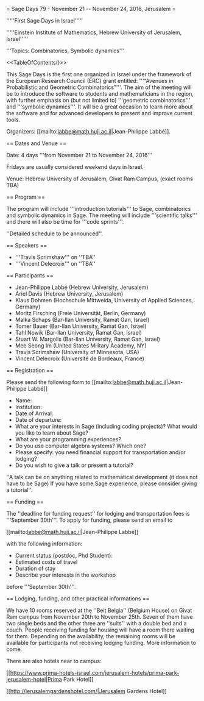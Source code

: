 = Sage Days 79 - November 21 -- November 24, 2016, Jerusalem =

'''''First Sage Days in Israel'''''

'''''Einstein Institute of Mathematics, Hebrew University of Jerusalem, Israel'''''

'''Topics: Combinatorics, Symbolic dynamics'''

<<TableOfContents()>>

This Sage Days is the first one organized in Israel under the framework of the European Research Council (ERC) grant entitled: '''“Avenues in Probabilistic and Geometric Combinatorics”'''. The aim of the meeting will be to introduce the software to students and mathematicians in the region, with further emphasis on (but not limited to) '''geometric combinatorics''' and '''symbolic dynamics'''. It will be a great occasion to learn more about the software and for advanced developers to present and improve current tools.

Organizers: [[mailto:labbe@math.huji.ac.il|Jean-Philippe Labbé]]. 

== Dates and Venue ==

Date: 4 days '''from November 21 to November 24, 2016'''

Fridays are usually considered weekend days in Israel.

Venue: Hebrew University of Jerusalem, Givat Ram Campus, (exact rooms TBA)

== Program ==

The program will include '''introduction tutorials''' to Sage, combinatorics and symbolic dynamics in Sage. The meeting will include '''scientific talks''' and there will also be time for '''code sprints'''.

''Detailed schedule to be announced''. 

== Speakers ==

 * '''Travis Scrimshaw''' on ''TBA''
 * '''Vincent Delecroix''' on ''TBA''

== Participants ==

 * Jean-Philippe Labbé (Hebrew University, Jerusalem)
 * Ariel Davis (Hebrew University, Jerusalem)
 * Klaus Dohmen (Hochschule Mittweida, University of Applied Sciences, Germany)
 * Moritz Firsching (Freie Universität, Berlin, Germany)
 * Malka Schaps (Bar-Ilan University, Ramat Gan, Israel)
 * Tomer Bauer (Bar-Ilan University, Ramat Gan, Israel)
 * Tahl Nowik (Bar-Ilan University, Ramat Gan, Israel)
 * Stuart W. Margolis (Bar-Ilan University, Ramat Gan, Israel)
 * Mee Seong Im (United States Military Academy, NY)
 * Travis Scrimshaw (University of Minnesota, USA)
 * Vincent Delecroix (Université de Bordeaux, France)

== Registration ==

Please send the following form to [[mailto:labbe@math.huji.ac.il|Jean-Philippe Labbé]]

 * Name:
 * Institution:
 * Date of Arrival:
 * Date of departure:
 * What are your interests in Sage (including coding projects)? What would you like to learn about Sage?
 * What are your programming experiences?
 * Do you use computer algebra systems? Which one?
 * Please specify: you need financial support for transportation and/or lodging?
 * Do you wish to give a talk or present a tutorial? 

''A talk can be on anything related to mathematical development (it does not have to be Sage)
If you have some Sage experience, please consider giving a tutorial''.

== Funding ==

The ''deadline for funding request'' for lodging and transportation fees is '''September 30th'''.
To apply for funding, please send an email to

[[mailto:labbe@math.huji.ac.il|Jean-Philippe Labbé]]

with the following information:
 * Current status (postdoc, Phd Student):
 * Estimated costs of travel
 * Duration of stay
 * Describe your interests in the workshop

before '''September 30th'''.

== Lodging, funding, and other practical informations ==

We have 10 rooms reserved at the ''Beit Belgia'' (Belgium House) on Givat Ram campus from November 20th to November 25th. Seven of them have two single beds and the other three are ''suits'' with a double bed and a couch. People receiving funding for housing will have a room there waiting for them. Depending on the availability, the remaining rooms will be available for participants not receiving lodging funding. More information to come.

There are also hotels near to campus:

[[https://www.prima-hotels-israel.com/jerusalem-hotels/prima-park-jerusalem-hotel|Prima Park Hotel]]

[[http://jerusalemgardenshotel.com/|Jerusalem Gardens Hotel]]
